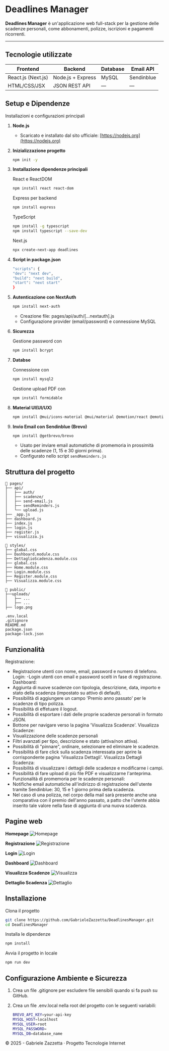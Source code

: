 # Deadlines Manager

**Deadlines Manager** è un'applicazione web full-stack per la gestione delle scadenze personali, come abbonamenti, polizze, iscrizioni e pagamenti ricorrenti.

---

## Tecnologie utilizzate

| Frontend       | Backend        | Database | Email API   |
|----------------|----------------|----------|-------------|
| React.js (Next.js) | Node.js + Express | MySQL    | Sendinblue  |
| HTML/CSS/JSX   | JSON REST API  | — | —  |

## Setup e Dipendenze

Installazioni e configurazioni principali
1. **Node.js**
   - Scaricato e installato dal sito ufficiale: [https://nodejs.org](https://nodejs.org)

2. **Inizializzazione progetto**
   ```bash
   npm init -y
   ```

3. **Installazione dipendenze principali**
    
    React e ReactDOM
    ```bash
    npm install react react-dom
    ```

    Express per backend
    ```bash
    npm install express
    ```

    TypeScript
    ```bash
    npm install -g typescript
    npm install typescript --save-dev
    ```

    Next.js
    ```bash
    npx create-next-app deadlines
    ```

4. **Script in package.json**
    ```bash
    "scripts": {
    "dev": "next dev",
    "build": "next build",
    "start": "next start"
    }
    ```

5. **Autenticazione con NextAuth**
    ```bash
    npm install next-auth
    ```

    - Creazione file: pages/api/auth/[...nextauth].js
    - Configurazione provider (email/password) e connessione MySQL

6. **Sicurezza**

    Gestione password con
    ```bash
    npm install bcrypt
    ```

7. **Databse**
    
    Connessione con
    ```bash
    npm install mysql2
    ```

    Gestione upload PDF con
    ```bash
    npm install formidable
    ```

8. **Material UI(UI/UX)**
    ```bash
    npm install @mui/icons-material @mui/material @emotion/react @emotion/styled 
    ```
9. **Invio Email con Sendinblue (Brevo)**
    ```bash
    npm install @getbrevo/brevo
    ```

    - Usato per inviare email automatiche di promemoria in prossimità delle scadenze (1, 15 e 30 giorni prima).
    - Configurato nello script `sendReminders.js`


## Struttura del progetto

```plaintext
📁 pages/
├── api/
│   ├── auth/
│   ├── scadenze/
│   ├── send-email.js
│   ├── sendReminders.js
│   └── upload.js
├── _app.js
├── dashboard.js
├── index.js
├── login.js
├── register.js
├── visualizza.js

📁 styles/
├── global.css
├── Dashboard.module.css
├── DettaglioScadenza.module.css
├── global.css
├── Home.module.css
├── Login.module.css
├── Register.module.css
├── Visualizza.module.css

📁 public/
├──uploads/
│   ├── ...
│   ├── ...
├── logo.png

.env.local  
.gitignore
README.md  
package.json
package-lock.json
```

## Funzionalità

Registrazione:
- Registrazione utenti con nome, email, password e numero di telefono.
Login:
-Login utenti con email e password scelti in fase di registrazione.
Dashboard:
- Aggiunta di nuove scadenze con tipologia, descrizione, data, importo e stato della scadenza (impostato su attivo di default).
- Possibilità di aggiungere un campo 'Premio anno passato' per le scadenze di tipo polizza.
- Possibilità di effetuare il logout.
- Possibilità di esportare i dati delle proprie scadenze personali in formato JSON.
- Bottone per navigare verso la pagina 'Visualizza Scadenze'.
Visualizza Scadenze:
- Visualizzazione delle scadenze personali
- Filtri avanzati per tipo, descrizione e stato (attiva/non attiva).
- Possibilità di "pinnare", ordinare, selezionare ed eliminare le scadenze.
- Possibilità di fare click sulla scadenza interessata per aprire la corrispondente pagina 'Visualizza Dettagli'.
Visualizza Dettagli Scadenza:
- Possibilità di visualizzare i dettagli delle scadenze e modificarne i campi.
- Possibilità di fare upload di più file PDF e visualizzarne l'anteprima.
Funzionalità di promemoria per le scadenze personali:
- Notifiche email automatiche all'indirizzo di registrazione dell'utente tramite Sendinblue: 30, 15 e 1 giorno prima della scadenza.
- Nel caso di una polizza, nel corpo della mail sarà presente anche una comparativa con il premio dell'anno passato, a patto che l'utente abbia inserito tale valore nella fase di aggiunta di una nuova scadenza.

## Pagine web

**Homepage**
![Homepage](./screenshots/homepage.png)

**Registrazione**
![Registrazione](./screenshots/register.png)

**Login**
![Login](./screenshots/login.png)

**Dashboard**
![Dashboard](./screenshots/dashboard.png)

**Visualizza Scadenze**
![Visualizza](./screenshots/visualizza.png)

**Dettaglio Scadenza**
![Dettaglio](./screenshots/dettaglio.png)

## Installazione

Clona il progetto
```bash
git clone https://github.com/GabrieleZazzetta/DeadlinesManager.git
cd DeadlinesManager
```

Installa le dipendenze
```bash
npm install
```

Avvia il progetto in locale
```bash
npm run dev
```

## Configurazione Ambiente e Sicurezza
1. Crea un file .gitignore per escludere file sensibili quando si fa push su GitHub.

2. Crea un file .env.local nella root del progetto con le seguenti variabili:
    ```bash
    BREVO_API_KEY=your-api-key
    MYSQL_HOST=localhost
    MYSQL_USER=root
    MYSQL_PASSWORD=
    MYSQL_DB=database_name
    ```


© 2025 - Gabriele Zazzetta · Progetto Tecnologie Internet
